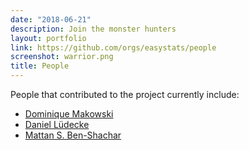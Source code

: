 ```yaml
---
date: "2018-06-21"
description: Join the monster hunters
layout: portfolio
link: https://github.com/orgs/easystats/people
screenshot: warrior.png
title: People
---
```


People that contributed to the project currently include:

- [Dominique Makowski](https://github.com/DominiqueMakowski)
- [Daniel Lüdecke](https://github.com/strengejacke)
- [Mattan S. Ben-Shachar](https://github.com/mattansb)
